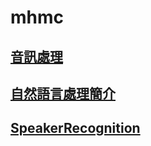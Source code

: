 # mhmc

## [音訊處理](https://toonnyy8.github.io/mhmc/audio_process/)

## [自然語言處理簡介](https://toonnyy8.github.io/mhmc/nlp_application/)

## [SpeakerRecognition](./SpeakerRecognition/)